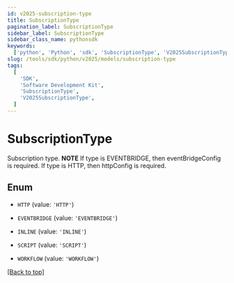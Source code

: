 ```yaml
---
id: v2025-subscription-type
title: SubscriptionType
pagination_label: SubscriptionType
sidebar_label: SubscriptionType
sidebar_class_name: pythonsdk
keywords:
  ['python', 'Python', 'sdk', 'SubscriptionType', 'V2025SubscriptionType']
slug: /tools/sdk/python/v2025/models/subscription-type
tags:
  [
    'SDK',
    'Software Development Kit',
    'SubscriptionType',
    'V2025SubscriptionType',
  ]
---
```


# SubscriptionType

Subscription type. **NOTE** If type is EVENTBRIDGE, then eventBridgeConfig is required. If type is HTTP, then httpConfig is required.

## Enum

- `HTTP` (value: `'HTTP'`)

- `EVENTBRIDGE` (value: `'EVENTBRIDGE'`)

- `INLINE` (value: `'INLINE'`)

- `SCRIPT` (value: `'SCRIPT'`)

- `WORKFLOW` (value: `'WORKFLOW'`)

[[Back to top]](#)
